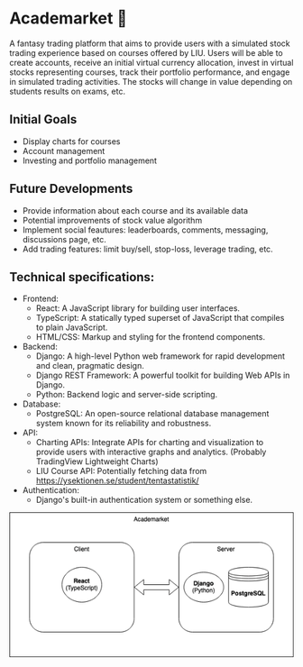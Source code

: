 # Academarket :monkey: 
A fantasy trading platform that aims to provide users with a simulated stock trading experience based on courses offered by LIU. Users will be able to create accounts, receive an initial virtual currency allocation, invest in virtual stocks representing courses, track their portfolio performance, and engage in simulated trading activities. The stocks will change in value depending on students results on exams, etc.

## Initial Goals
- Display charts for courses
- Account management
- Investing and portfolio management

## Future Developments
- Provide information about each course and its available data
- Potential improvements of stock value algorithm
- Implement social feautures: leaderboards, comments, messaging, discussions page, etc. 
- Add trading features: limit buy/sell, stop-loss, leverage trading, etc. 



## Technical specifications:
- Frontend:
    - React: A JavaScript library for building user interfaces.
    - TypeScript: A statically typed superset of JavaScript that compiles to plain JavaScript.
    - HTML/CSS: Markup and styling for the frontend components.
- Backend:
    - Django: A high-level Python web framework for rapid development and clean, pragmatic design.
    - Django REST Framework: A powerful toolkit for building Web APIs in Django.
    - Python: Backend logic and server-side scripting.
- Database:
    - PostgreSQL: An open-source relational database management system known for its reliability and robustness.
- API:
    - Charting APIs: Integrate APIs for charting and visualization to provide users with interactive graphs and analytics. (Probably TradingView Lightweight Charts)
    - LIU Course API: Potentially fetching data from https://ysektionen.se/student/tentastatistik/
- Authentication:
    - Django's built-in authentication system or something else. 

![Alt text](bild.png)

